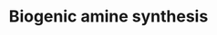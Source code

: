 ---
annotations:
- type: Pathway Ontology
  value: biogenic amine biosynthetic pathway
authors:
- AlexanderPico
- MaintBot
- Thomas
- Egonw
- Christine Chichester
- Mkutmon
- Krasin
- Elisson nl
- Eweitz
- Khanspers
description: 'Biogenic amines are one of two broad classes of classical neurotransmitters
  (the other being amino acids) and include: acetylcholine, serotonin, histamine,
  and the catecholamines epinephrine, norepinephrine, and dopamine.   Source: http://www.whatislife.com/reader2/Metabolism/pathway/Neurotransmitter.html'
last-edited: 2022-01-04
organisms:
- Drosophila melanogaster
redirect_from:
- /index.php/Pathway:WP125
- /instance/WP125
schema-jsonld:
- '@context': https://schema.org/
  '@id': https://wikipathways.github.io/pathways/WP125.html
  '@type': Dataset
  creator:
    '@type': Organization
    name: WikiPathways
  description: 'Biogenic amines are one of two broad classes of classical neurotransmitters
    (the other being amino acids) and include: acetylcholine, serotonin, histamine,
    and the catecholamines epinephrine, norepinephrine, and dopamine.   Source: http://www.whatislife.com/reader2/Metabolism/pathway/Neurotransmitter.html'
  keywords:
  - Norepinephrine
  - Serotonin
  - Hn
  - Epinephrine
  - Histidine
  - Hdc
  - Melatonin
  - Choline
  - Cha
  - Tryptophan
  - Dopamine
  - Gad1
  - Ddc
  - COMT
  - 5-Hydroxy-L-tryptophan
  - Acetylcholine
  - MAOA
  - GABA
  - Tbh
  - Histamine
  - PNMT
  - Acetylserotonin
  - ASMT
  - Phenylalanine
  - Tyrosine
  - Trh
  - L-Dopa
  - GAD2
  - Glutamate
  - ple
  - AANAT
  - ACHE
  license: CC0
  name: Biogenic amine synthesis
seo: CreativeWork
title: Biogenic amine synthesis
wpid: WP125
---